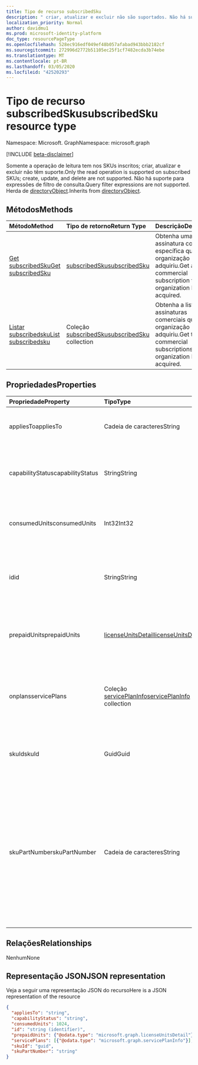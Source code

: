 ```yaml
---
title: Tipo de recurso subscribedSku
description: " criar, atualizar e excluir não são suportados. Não há suporte para expressões de filtro de consulta. Herda do directoryObject."
localization_priority: Normal
author: davidmu1
ms.prod: microsoft-identity-platform
doc_type: resourcePageType
ms.openlocfilehash: 528ec916edf049ef48b057afabad943bbb2182cf
ms.sourcegitcommit: 272996d2772b51105ec25f1cf7482ecda3b74ebe
ms.translationtype: MT
ms.contentlocale: pt-BR
ms.lasthandoff: 03/05/2020
ms.locfileid: "42520293"
---
```

# <a name="subscribedsku-resource-type"></a><span data-ttu-id="c59a1-105">Tipo de recurso subscribedSku</span><span class="sxs-lookup"><span data-stu-id="c59a1-105">subscribedSku resource type</span></span>

<span data-ttu-id="c59a1-106">Namespace: Microsoft. Graph</span><span class="sxs-lookup"><span data-stu-id="c59a1-106">Namespace: microsoft.graph</span></span>

[!INCLUDE [beta-disclaimer](../../includes/beta-disclaimer.md)]

<span data-ttu-id="c59a1-107">Somente a operação de leitura tem nos SKUs inscritos; criar, atualizar e excluir não têm suporte.</span><span class="sxs-lookup"><span data-stu-id="c59a1-107">Only the read operation is supported on subscribed SKUs; create, update, and delete are not supported.</span></span> <span data-ttu-id="c59a1-108">Não há suporte para expressões de filtro de consulta.</span><span class="sxs-lookup"><span data-stu-id="c59a1-108">Query filter expressions are not supported.</span></span> <span data-ttu-id="c59a1-109">Herda de [directoryObject](directoryobject.md).</span><span class="sxs-lookup"><span data-stu-id="c59a1-109">Inherits from [directoryObject](directoryobject.md).</span></span>


## <a name="methods"></a><span data-ttu-id="c59a1-110">Métodos</span><span class="sxs-lookup"><span data-stu-id="c59a1-110">Methods</span></span>
| <span data-ttu-id="c59a1-111">Método</span><span class="sxs-lookup"><span data-stu-id="c59a1-111">Method</span></span>           | <span data-ttu-id="c59a1-112">Tipo de retorno</span><span class="sxs-lookup"><span data-stu-id="c59a1-112">Return Type</span></span>    |<span data-ttu-id="c59a1-113">Descrição</span><span class="sxs-lookup"><span data-stu-id="c59a1-113">Description</span></span>|
|:---------------|:--------|:----------|
|[<span data-ttu-id="c59a1-114">Get subscribedSku</span><span class="sxs-lookup"><span data-stu-id="c59a1-114">Get subscribedSku</span></span>](../api/subscribedsku-get.md) | [<span data-ttu-id="c59a1-115">subscribedSku</span><span class="sxs-lookup"><span data-stu-id="c59a1-115">subscribedSku</span></span>](subscribedsku.md) |<span data-ttu-id="c59a1-116">Obtenha uma assinatura comercial específica que uma organização adquiriu.</span><span class="sxs-lookup"><span data-stu-id="c59a1-116">Get a specific commercial subscription that an organization has acquired.</span></span>|
|[<span data-ttu-id="c59a1-117">Listar subscribedsku</span><span class="sxs-lookup"><span data-stu-id="c59a1-117">List subscribedsku</span></span>](../api/subscribedsku-list.md) | <span data-ttu-id="c59a1-118">Coleção [subscribedSku](subscribedsku.md)</span><span class="sxs-lookup"><span data-stu-id="c59a1-118">[subscribedSku](subscribedsku.md) collection</span></span> |<span data-ttu-id="c59a1-119">Obtenha a lista de assinaturas comerciais que uma organização adquiriu.</span><span class="sxs-lookup"><span data-stu-id="c59a1-119">Get the list of commercial subscriptions that an organization has acquired.</span></span>|

## <a name="properties"></a><span data-ttu-id="c59a1-120">Propriedades</span><span class="sxs-lookup"><span data-stu-id="c59a1-120">Properties</span></span>
| <span data-ttu-id="c59a1-121">Propriedade</span><span class="sxs-lookup"><span data-stu-id="c59a1-121">Property</span></span>     | <span data-ttu-id="c59a1-122">Tipo</span><span class="sxs-lookup"><span data-stu-id="c59a1-122">Type</span></span>   |<span data-ttu-id="c59a1-123">Descrição</span><span class="sxs-lookup"><span data-stu-id="c59a1-123">Description</span></span>|
|:---------------|:--------|:----------|
|<span data-ttu-id="c59a1-124">appliesTo</span><span class="sxs-lookup"><span data-stu-id="c59a1-124">appliesTo</span></span>|<span data-ttu-id="c59a1-125">Cadeia de caracteres</span><span class="sxs-lookup"><span data-stu-id="c59a1-125">String</span></span>| <span data-ttu-id="c59a1-126">Por exemplo, “Usuário” ou “Empresa”.</span><span class="sxs-lookup"><span data-stu-id="c59a1-126">For example, "User" or "Company".</span></span> |
|<span data-ttu-id="c59a1-127">capabilityStatus</span><span class="sxs-lookup"><span data-stu-id="c59a1-127">capabilityStatus</span></span>|<span data-ttu-id="c59a1-128">String</span><span class="sxs-lookup"><span data-stu-id="c59a1-128">String</span></span>| <span data-ttu-id="c59a1-129">Os valores possíveis são: `Enabled`, `Warning`, `Suspended`, `Deleted`, `LockedOut`.</span><span class="sxs-lookup"><span data-stu-id="c59a1-129">Possible values are: `Enabled`, `Warning`, `Suspended`, `Deleted`, `LockedOut`.</span></span> |
|<span data-ttu-id="c59a1-130">consumedUnits</span><span class="sxs-lookup"><span data-stu-id="c59a1-130">consumedUnits</span></span>|<span data-ttu-id="c59a1-131">Int32</span><span class="sxs-lookup"><span data-stu-id="c59a1-131">Int32</span></span>| <span data-ttu-id="c59a1-132">O número de licenças que foram atribuídas.</span><span class="sxs-lookup"><span data-stu-id="c59a1-132">The number of licenses that have been assigned.</span></span> |
|<span data-ttu-id="c59a1-133">id</span><span class="sxs-lookup"><span data-stu-id="c59a1-133">id</span></span>|<span data-ttu-id="c59a1-134">String</span><span class="sxs-lookup"><span data-stu-id="c59a1-134">String</span></span>| <span data-ttu-id="c59a1-135">O identificador exclusivo do objeto SKU assinado.</span><span class="sxs-lookup"><span data-stu-id="c59a1-135">The unique identifier for the subscribed sku object.</span></span> <span data-ttu-id="c59a1-136">Chave, não anulável.</span><span class="sxs-lookup"><span data-stu-id="c59a1-136">Key, not nullable.</span></span> |
|<span data-ttu-id="c59a1-137">prepaidUnits</span><span class="sxs-lookup"><span data-stu-id="c59a1-137">prepaidUnits</span></span>|[<span data-ttu-id="c59a1-138">licenseUnitsDetail</span><span class="sxs-lookup"><span data-stu-id="c59a1-138">licenseUnitsDetail</span></span>](licenseunitsdetail.md)| <span data-ttu-id="c59a1-139">Informações sobre o número e o status das licenças pré-pagas.</span><span class="sxs-lookup"><span data-stu-id="c59a1-139">Information about the number and status of prepaid licenses.</span></span> |
|<span data-ttu-id="c59a1-140">onplans</span><span class="sxs-lookup"><span data-stu-id="c59a1-140">servicePlans</span></span>|<span data-ttu-id="c59a1-141">Coleção [servicePlanInfo](serviceplaninfo.md)</span><span class="sxs-lookup"><span data-stu-id="c59a1-141">[servicePlanInfo](serviceplaninfo.md) collection</span></span>| <span data-ttu-id="c59a1-142">Informações sobre os planos do serviço que estão disponíveis com o SKU.</span><span class="sxs-lookup"><span data-stu-id="c59a1-142">Information about the service plans that are available with the SKU.</span></span> <span data-ttu-id="c59a1-143">Não anulável</span><span class="sxs-lookup"><span data-stu-id="c59a1-143">Not nullable</span></span> |
|<span data-ttu-id="c59a1-144">skuId</span><span class="sxs-lookup"><span data-stu-id="c59a1-144">skuId</span></span>|<span data-ttu-id="c59a1-145">Guid</span><span class="sxs-lookup"><span data-stu-id="c59a1-145">Guid</span></span>| <span data-ttu-id="c59a1-146">O identificador exclusivo (GUID) do SKU do serviço.</span><span class="sxs-lookup"><span data-stu-id="c59a1-146">The unique identifier (GUID) for the service SKU.</span></span> |
|<span data-ttu-id="c59a1-147">skuPartNumber</span><span class="sxs-lookup"><span data-stu-id="c59a1-147">skuPartNumber</span></span>|<span data-ttu-id="c59a1-148">Cadeia de caracteres</span><span class="sxs-lookup"><span data-stu-id="c59a1-148">String</span></span>| <span data-ttu-id="c59a1-149">O número de peça do SKU, por exemplo: "AAD_PREMIUM" ou "RMSBASIC".</span><span class="sxs-lookup"><span data-stu-id="c59a1-149">The SKU part number; for example: "AAD_PREMIUM" or "RMSBASIC".</span></span> <span data-ttu-id="c59a1-150">Para obter uma lista de assinaturas comerciais que uma organização adquiriu, consulte [list subscribedSkus](../api/subscribedsku-list.md).</span><span class="sxs-lookup"><span data-stu-id="c59a1-150">To get a list of commercial subscriptions that an organization has acquired, see [List subscribedSkus](../api/subscribedsku-list.md).</span></span> |

## <a name="relationships"></a><span data-ttu-id="c59a1-151">Relações</span><span class="sxs-lookup"><span data-stu-id="c59a1-151">Relationships</span></span>
<span data-ttu-id="c59a1-152">Nenhum</span><span class="sxs-lookup"><span data-stu-id="c59a1-152">None</span></span>

## <a name="json-representation"></a><span data-ttu-id="c59a1-153">Representação JSON</span><span class="sxs-lookup"><span data-stu-id="c59a1-153">JSON representation</span></span>

<span data-ttu-id="c59a1-154">Veja a seguir uma representação JSON do recurso</span><span class="sxs-lookup"><span data-stu-id="c59a1-154">Here is a JSON representation of the resource</span></span>

<!-- {
  "blockType": "resource",
  "optionalProperties": [

  ],
  "keyProperty": "id",
  "@odata.type": "microsoft.graph.subscribedSku"
}-->

```json
{
  "appliesTo": "string",
  "capabilityStatus": "string",
  "consumedUnits": 1024,
  "id": "string (identifier)",
  "prepaidUnits": {"@odata.type": "microsoft.graph.licenseUnitsDetail"},
  "servicePlans": [{"@odata.type": "microsoft.graph.servicePlanInfo"}],
  "skuId": "guid",
  "skuPartNumber": "string"
}

```
<!-- uuid: 8fcb5dbc-d5aa-4681-8e31-b001d5168d79
2015-10-25 14:57:30 UTC -->
<!--
{
  "type": "#page.annotation",
  "description": "subscribedSku resource",
  "keywords": "",
  "section": "documentation",
  "tocPath": "",
  "suppressions": []
}
-->
